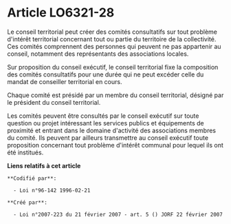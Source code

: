 # Article LO6321-28

Le conseil territorial peut créer des comités consultatifs sur tout problème d'intérêt territorial concernant tout ou partie
du territoire de la collectivité. Ces comités comprennent des personnes qui peuvent ne pas appartenir au conseil, notamment
des représentants des associations locales.

Sur proposition du conseil exécutif, le conseil territorial fixe la composition des comités consultatifs pour une durée qui
ne peut excéder celle du mandat de conseiller territorial en cours.

Chaque comité est présidé par un membre du conseil territorial, désigné par le président du conseil territorial.

Les comités peuvent être consultés par le conseil exécutif sur toute question ou projet intéressant les services publics et
équipements de proximité et entrant dans le domaine d'activité des associations membres du comité. Ils peuvent par ailleurs
transmettre au conseil exécutif toute proposition concernant tout problème d'intérêt communal pour lequel ils ont été
institués.

**Liens relatifs à cet article**

	**Codifié par**:

	  - Loi n°96-142 1996-02-21

	**Créé par**:

	  - Loi n°2007-223 du 21 février 2007 - art. 5 () JORF 22 février 2007
